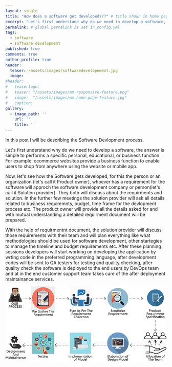 ```yaml
---
layout: single
title: "How does a software get developed???" # title shown in home page
excerpt: "Let's first understand why do we need to develop a software, the answer is simple to performs a specific personal, educational..."
permalink: # global permalink is set in_config.yml
tags:
  - software
  - software development
published: true
comments: true
author_profile: true
header:
  teaser: /assets/images/softwaredevelopement.jpg
  image:  
#header:
#	teaserlogo:
#  	teaser: "/assets/images/mm-responsive-feature.png"
# 	image: 	"/assets/images/mm-home-page-feature.jpg"
#  	caption:
gallery:
  - image_path: ''
    url: ''
    title: ''
---
```


In this post I will be describing the Software Devlopment process.

Let's first understand why do we need to develop a software, the answer is simple to performs a specific personal, educational, or business function. For example: ecommerce websites provide a business function to enable users to shop from anywhere using the website or mobile app.

Now, let's see how the Software gets developed, for this the person or an organization (let's call it Product owner), whoever has a requirement for the software will approch the software development company or person(let's call it Solution provider). They both will discuss about the requirments and solution. In the further few meetings the solution provider will ask all details related to business requiremnts, budget, time frame for the devlopment process etc. The product owner will provide all the details asked for and with mutual understanding a detailed requirment document will be prepared.

With the help of requirmentnt document, the solution provider will discuss those requirements with their team and will plan everything like what methodologies should be used for software development, other startegies to manage the timeline and budget requirements etc. After these planning sessions developers will start working on developing the application by wrting code in the preferred programming language, after development codes will be sent to QA testers for testing and quality checking, after quality check the software is deployed to the end users by DevOps team and at in the end customer support team takes care of the after deployment maintainance services.

![development](/assets/images/softwaredevelopement.jpg)